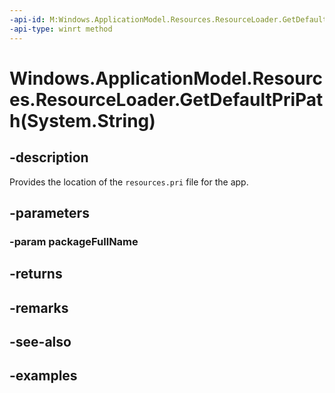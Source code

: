 ```yaml
---
-api-id: M:Windows.ApplicationModel.Resources.ResourceLoader.GetDefaultPriPath(System.String)
-api-type: winrt method
---
```


# Windows.ApplicationModel.Resources.ResourceLoader.GetDefaultPriPath(System.String)

<!--
public static string GetDefaultPriPath (string packageFullName);
-->


## -description

Provides the location of the `resources.pri` file for the app.

## -parameters

### -param packageFullName

## -returns

## -remarks

## -see-also

## -examples


